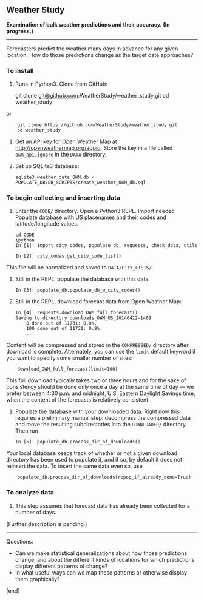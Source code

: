 ## Weather Study

**Examination of bulk weather predictions and their accuracy. (In progress.)**

---

Forecasters predict the weather many days in advance for any given location. How do those predictions change as the target date approaches?

### To install

1. Runs in Python3. Clone from GitHub:

    git clone git@github.com:WeatherStudy/weather_study.git
        cd weather_study

  or 

        git clone https://github.com/WeatherStudy/weather_study.git
        cd weather_study

1.  Get an API key for Open Weather Map at http://openweathermap.org/appid. Store the key in a file called `owm_api.ignore` in the `DATA` directory. 

1.  Set up SQLite3 database:

        sqlite3 weather_data_OWM.db < POPULATE_DB/DB_SCRIPTS/create_weather_OWM_db.sql

### To begin collecting and inserting data

1.  Enter the `CODE/` directory. Open a Python3 REPL. Import needed Populate database with US placenames and their codes and latitude/longitude values.

        cd CODE
        ipython
        In [1]: import city_codes, populate_db, requests, check_data, utils
        
        In [2]: city_codes.get_city_code_list()

  This file will be normalized and saved to `DATA/CITY_LISTS/`.

1.  Still in the REPL, populate the database with this data.

        In [3]: populate_db.populate_db_w_city_codes()

1.  Still in the REPL, download forecast data from Open Weather Map:

        In [4]: requests.download_OWM_full_forecast()
        Saving to directory downloads_OWM_US_20140422-1409
            0 done out of 11731: 0.0%.
            100 done out of 11731: 0.9%.
            ...

  Content will be compressed and stored in the `COMPRESSED/` directory after download is complete. Alternately, you can use the `limit` default keyword if you want to specify some smaller number of sites:

        download_OWM_full_forecast(limit=100)

   This full download typically takes two or three hours and for the sake of consistency should be done only once a day at the same time of day — we prefer between 4:30 p.m. and midnight, U.S. Eastern Daylight Savings time, when the content of the forecasts is relatively consistent. 

1.  Populate the database with your downloaded data. Right now this requires a preliminary manual step: decompress the compressed data and move the resulting subdirectories into the `DOWNLOADED/` directory. Then run

        In [5]: populate_db.process_dir_of_downloads()

   Your local database keeps track of whether or not a given download directory has been used to populate it, and if so, by default it does not reinsert the data. To insert the same data even so, use

        populate_db.process_dir_of_downloads(repop_if_already_done=True)

### To analyze data.

1. This step assumes that forecast data has already been collected for a number of days. 

(Further description is pending.)

---

Questions:

 * Can we make statistical generalizations about how those predictions change, and about the different kinds of locations for which predictions display different patterns of change?
 * In what useful ways can we map these patterns or otherwise display them graphically?

[end]
